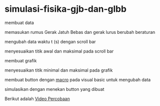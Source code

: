 # simulasi-fisika-gjb-dan-glbb

membuat data

memasukan rumus Gerak Jatuh Bebas dan gerak lurus berubah beraturan

mengubah data waktu t (s) dengan scroll bar

menyesuaikan titik awal dan maksimal pada scroll bar 

membuat grafik

menyesuaikan titik minimal dan maksimal pada grafik

membuat button dengan [macro](https://github.com/gstml07/simulasi-fisika-gjb-dan-glbb/blob/main/simulasi-fisika-gjb-dan-glbb.bas) pada visual basic untuk mengubah data

simulasikan dengan menekan button yang dibuat

Berikut adalah [Video Percobaan](https://youtu.be/7qYr6HzZarU)
